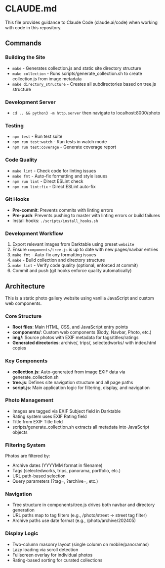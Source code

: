 # CLAUDE.md

This file provides guidance to Claude Code (claude.ai/code) when working with code in this repository.

## Commands

### Building the Site
- `make` - Generates collection.js and static site directory structure
- `make collection` - Runs scripts/generate_collection.sh to create collection.js from image metadata
- `make directory_structure` - Creates all subdirectories based on tree.js structure

### Development Server
- `cd .. && python3 -m http.server` then navigate to localhost:8000/photo

### Testing
- `npm test` - Run test suite
- `npm run test:watch` - Run tests in watch mode
- `npm run test:coverage` - Generate coverage report

### Code Quality
- `make lint` - Check code for linting issues
- `make fmt` - Auto-fix formatting and style issues
- `npm run lint` - Direct ESLint check
- `npm run lint:fix` - Direct ESLint auto-fix

### Git Hooks
- **Pre-commit**: Prevents commits with linting errors
- **Pre-push**: Prevents pushing to master with linting errors or build failures
- Install hooks: `./scripts/install_hooks.sh`

### Development Workflow
1. Export relevant images from Darktable using preset `website`
2. Ensure `components/tree.js` is up to date with new pages/navbar entries
3. `make fmt` - Auto-fix any formatting issues
4. `make` - Build collection and directory structure
5. `make lint` - Verify code quality (optional, enforced at commit)
6. Commit and push (git hooks enforce quality automatically)

## Architecture

This is a static photo gallery website using vanilla JavaScript and custom web components.

### Core Structure
- **Root files**: Main HTML, CSS, and JavaScript entry points
- **components/**: Custom web components (Body, Navbar, Photo, etc.)
- **img/**: Source photos with EXIF metadata for tags/titles/ratings
- **Generated directories**: archive/, trips/, selectedworks/ with index.html copies

### Key Components
- **collection.js**: Auto-generated from image EXIF data via generate_collection.sh
- **tree.js**: Defines site navigation structure and all page paths
- **script.js**: Main application logic for filtering, display, and navigation

### Photo Management
- Images are tagged via EXIF Subject field in Darktable
- Rating system uses EXIF Rating field
- Title from EXIF Title field
- scripts/generate_collection.sh extracts all metadata into JavaScript objects

### Filtering System
Photos are filtered by:
- Archive dates (YYYYMM format in filename)
- Tags (selectedworks, trips, panorama, portfolio, etc.)
- URL path-based selection
- Query parameters (?tag=, ?archive=, etc.)

### Navigation
- Tree structure in components/tree.js drives both navbar and directory generation
- URL paths map to tag filters (e.g., /photo/street → street tag filter)
- Archive paths use date format (e.g., /photo/archive/202405)

### Display Logic
- Two-column masonry layout (single column on mobile/panoramas)
- Lazy loading via scroll detection
- Fullscreen overlay for individual photos
- Rating-based sorting for curated collections